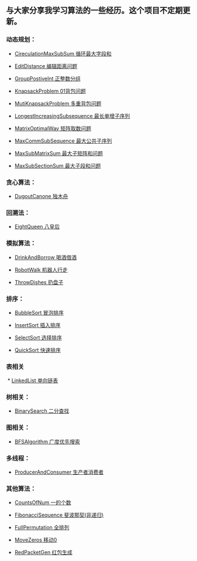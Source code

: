 与大家分享我学习算法的一些经历。这个项目不定期更新。
-
### 动态规划：

  * [CireculationMaxSubSum 循环最大字段和](https://github.com/JosephChanChan/algorithms/blob/master/src/main/java/dynamic/programming/CireculationMaxSubSum.java)
  
  * [EditDistance 编辑距离问题](https://github.com/JosephChanChan/algorithms/blob/master/src/main/java/dynamic/programming/EditDistance.java)

  * [GroupPostiveInt 正整数分组](https://github.com/JosephChanChan/algorithms/blob/master/src/main/java/dynamic/programming/GroupPostiveInt.java)

  * [KnapsackProblem 01背包问题](https://github.com/JosephChanChan/algorithms/blob/master/src/main/java/dynamic/programming/KnapsackProblem.java)

  * [MutiKnapsackProblem 多重背包问题](https://github.com/JosephChanChan/algorithms/blob/master/src/main/java/dynamic/programming/MutiKnapsackProblem.java)

  * [LongestIncreasingSubsequence 最长单增子序列](https://github.com/JosephChanChan/algorithms/blob/master/src/main/java/dynamic/programming/LongestIncreasingSubsequence.java)

  * [MatrixOptimalWay 矩阵取数问题](https://github.com/JosephChanChan/algorithms/blob/master/src/main/java/dynamic/programming/MatrixOptimalWay.java)

  * [MaxCommSubSequence 最大公共子序列](https://github.com/JosephChanChan/algorithms/blob/master/src/main/java/dynamic/programming/MaxCommSubSequence.java)

  * [MaxSubMatrixSum 最大子矩阵和问题](https://github.com/JosephChanChan/algorithms/blob/master/src/main/java/dynamic/programming/MaxSubMatrixSum.java)

  * [MaxSubSectionSum 最大子段和问题](https://github.com/JosephChanChan/algorithms/blob/master/src/main/java/dynamic/programming/MaxSubSectionSum.java)

### 贪心算法：

  * [DugoutCanone 独木舟](https://github.com/JosephChanChan/algorithms/blob/master/src/main/java/greedy/algorithm/DugoutCanone.java)

### 回溯法：

  * [EightQueen 八皇后](https://github.com/JosephChanChan/algorithms/blob/master/src/main/java/backtracking/algorithm/EightQueen.java)
  
### 模拟算法：

  * [DrinkAndBorrow 喝酒借酒](https://github.com/JosephChanChan/algorithms/blob/master/src/main/java/simulation/algorithm/DrinkAndBorrow.java)

  * [RobotWalk 机器人行走](https://github.com/JosephChanChan/algorithms/blob/master/src/main/java/simulation/algorithm/RobotWalk.java)

  * [ThrowDishes 扔盘子](https://github.com/JosephChanChan/algorithms/blob/master/src/main/java/simulation/algorithm/ThrowDishes.java)

### 排序：

  * [BubbleSort 冒泡排序](https://github.com/JosephChanChan/algorithms/blob/master/src/main/java/sort/BubbleSort.java)

  * [InsertSort 插入排序](https://github.com/JosephChanChan/algorithms/blob/master/src/main/java/sort/InsertSort.java)

  * [SelectSort 选择排序](https://github.com/JosephChanChan/algorithms/blob/master/src/main/java/sort/SelectSort.java)

  * [QuickSort 快速排序](https://github.com/JosephChanChan/algorithms/blob/master/src/main/java/sort/QuickSort.java)
  
### 表相关
  * [LinkedList 单向链表](https://github.com/JosephChanChan/algorithms/blob/master/src/main/java/tables/LinkedList.cpp)

### 树相关：

  * [BinarySearch 二分查找](https://github.com/JosephChanChan/algorithms/blob/master/src/main/java/BinarySearch.java)

### 图相关：

  * [BFSAlgorithm 广度优先搜索](https://github.com/JosephChanChan/algorithms/blob/master/src/main/java/graphs/BFSAlgorithm.java)

### 多线程：

  * [ProducerAndConsumer 生产者消费者](https://github.com/JosephChanChan/algorithms/blob/master/src/main/java/multithreads/ProducerAndConsumer.java)

### 其他算法：

  * [CountsOfNum 一的个数](https://github.com/JosephChanChan/algorithms/blob/master/src/main/java/CountsOfNum.java)

  * [FibonacciSequence 斐波那契(非递归)](https://github.com/JosephChanChan/algorithms/blob/master/src/main/java/FibonacciSequence.java)

  * [FullPermutation 全排列](https://github.com/JosephChanChan/algorithms/blob/master/src/main/java/FullPermutation.java)

  * [MoveZeros 移动0](https://github.com/JosephChanChan/algorithms/blob/master/src/main/java/MoveZeros.java)

  * [RedPacketGen 红包生成](https://github.com/JosephChanChan/algorithms/blob/master/src/main/java/RedPacketGen.java)
